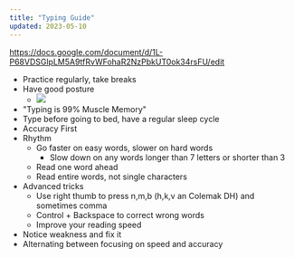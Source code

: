 ```yaml
---
title: "Typing Guide"
updated: 2023-05-10
---
```


https://docs.google.com/document/d/1L-P68VDSGlpLM5A9tfRvWFohaR2NzPbkUT0ok34rsFU/edit
- Practice regularly, take breaks
- Have good posture
	- **![](https://lh6.googleusercontent.com/Rdz6ZpuF_Ro9DUAEpMPMlTn07BbjMfUjSyJVfeTVU579aOffQxep7MvyOh3Hm8mRMEsmyiLKjJ_3fBxV66ePVs95LYMRKoxnS_X9PjOFo2HyPN2mLS5fPTQZMcmaa7jSGzw8oDae)**
- "Typing is 99% Muscle Memory"
- Type before going to bed, have a regular sleep cycle
- Accuracy First
- Rhythm
	- Go faster on easy words, slower on hard words
		- Slow down on any words longer than 7 letters or shorter than 3
	- Read one word ahead
	- Read entire words, not single characters
- Advanced tricks
	- Use right thumb to press n,m,b (h,k,v an Colemak DH) and sometimes comma
	- Control + Backspace to correct wrong words
	- Improve your reading speed
- Notice weakness and fix it
- Alternating between focusing on speed and accuracy